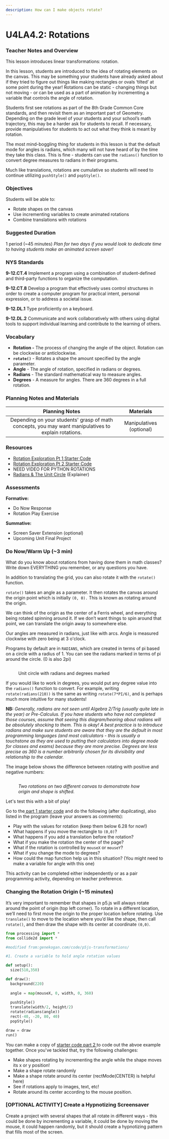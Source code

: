 ```yaml
---
description: How can I make objects rotate?
---
```


# U4LA4.2: Rotations

### Teacher Notes and Overview

This lesson introduces linear transformations: rotation.

In this lesson, students are introduced to the idea of rotating elements on the canvas. This may be something your students have already asked about if they tried to figure out things like making rectangles or ovals ‘tilted’ at some point during the year! Rotations can be static - changing things but not moving - or can be used as a part of animation by incrementing a variable that controls the angle of rotation.

Students first see rotations as part of the 8th Grade Common Core standards, and then revisit them as an important part of Geometry. Depending on the grade level of your students and your school’s math trajectory, this may be a harder ask for students to recall. If necessary, provide manipulatives for students to act out what they think is meant by rotation.

The most mind-boggling thing for students in this lesson is that the default mode for angles is radians, which many will not have heard of by the time they take this class. This is fine - students can use the `radians()` function to convert degree measures to radians in their programs.

Much like translations, rotations are cumulative so students will need to continue utilizing `pushStyle()` and `popStyle()`.

### Objectives

Students will be able to:

* Rotate shapes on the canvas
* Use incrementing variables to create animated rotations
* Combine translations with rotations

### Suggested Duration

1 period (\~45 minutes) _Plan for two days if you would look to dedicate time to having students make an animated screen saver!_

### NYS Standards

**9-12.CT.4** Implement a program using a combination of student-defined and third-party functions to organize the computation.

**9-12.CT.8** Develop a program that effectively uses control structures in order to create a computer program for practical intent, personal expression, or to address a societal issue.

**9-12.DL.1** Type proficiently on a keyboard.

**9-12.DL.2** Communicate and work collaboratively with others using digital tools to support individual learning and contribute to the learning of others.

### Vocabulary

* **Rotation -** The process of changing the angle of the object. Rotation can be clockwise or anticlockwise.&#x20;
* **`rotate()`** - Rotates a shape the amount specified by the angle parameter.&#x20;
* **Angle** - The angle of rotation, specified in radians or degrees.&#x20;
* **Radians** - The standard mathematical way to measure angles.&#x20;
* **Degrees** - A measure for angles. There are 360 degrees in a full rotation.

### Planning Notes and Materials

|                                            Planning Notes                                            |         Materials        |
| :--------------------------------------------------------------------------------------------------: | :----------------------: |
| Depending on your students' grasp of math concepts, you may want manipulatives to explain rotations. | Manipulatives (optional) |

### Resources

* [Rotation Exploration Pt 1 Starter Code](https://trinket.io/python/96cf8321a8)
* [Rotation Exploration Pt 2 Starter Code](https://trinket.io/python/32eb399d75)
* NEED VIDEO FOR PYTHON ROTATIONS
* [Radians & The Unit Circle](https://www.dummies.com/education/math/calculus/pre-calculus-unit-circle/) (Explainer)

### Assessments

**Formative:**

* Do Now Response
* Rotation Play Exercise

**Summative:**

* Screen Saver Extension (optional)
* Upcoming Unit Final Project

### Do Now/Warm Up (\~3 min)

What do you know about rotations from having done them in math classes? Write down EVERYTHING you remember, or any questions you have.

In addition to translating the grid, you can also rotate it with the `rotate()` function.&#x20;

`rotate()` takes an angle as a parameter. It then rotates the canvas around the origin point which is initially `(0, 0).` This is known as rotating around the origin.&#x20;

We can think of the origin as the center of a Ferris wheel, and everything being rotated spinning around it. If we don’t want things to spin around that point, we can translate the origin away to somewhere else.&#x20;

Our angles are measured in radians, just like with arcs. Angle is measured clockwise with zero being at 3 o'clock.&#x20;

Programs by default are in `RADIANS`, which are created in terms of pi based on a circle with a radius of 1. You can see the radians marked in terms of pi around the circle. (0 is also 2pi)

<figure><img src="../.gitbook/assets/image.png" alt=""><figcaption><p>Unit circle with radians and degrees marked</p></figcaption></figure>

If you would like to work in degrees, you would put any degree value into the `radians()` function to convert. For example, writing `rotate(radians(210))` is the same as writing `rotate(7*PI/6)`, and is perhaps much more intuitive for many students!

**NB:** _Generally, radians are not seen until Algebra 2/Trig (usually quite late in the year) or Pre-Calculus. If you have students who have not completed those courses, assume that seeing this diagram/hearing about radians will be absolutely shocking to them. This is okay! A best practice is to introduce radians and make sure students are aware that they are the default in most programming languages (and most calculators - this is usually a touchstone as they are used to putting their calculators into degree mode for classes and exams) because they are more precise. Degrees are less precise as 360 is a number arbitrarily chosen for its divisibility and relationship to the calendar._

The image below shows the difference between rotating with positive and negative numbers:

<figure><img src="../.gitbook/assets/image (3).png" alt=""><figcaption><p><em>Two rotations on two different canvas to demonstrate how origin and shape is shifted.</em></p></figcaption></figure>

Let's test this with a bit of play!

Go to the[ part 1 starter code](https://trinket.io/python/96cf8321a8) and do the following (after dupilcating), also listed in the program (leave your answers as comments):

* Play with the values for rotation (keep them below 6.28 for now!)
* What happens if you move the rectangle to `(0,0)`?&#x20;
* What happens if you add a translation before the rotation?&#x20;
* What if you make the rotation the center of the page?&#x20;
* What if the rotation is controlled by `mouseX` or `mouseY`?&#x20;
* What if you change the mode to degrees?&#x20;
* How could the map function help us in this situation? (You might need to make a variable for angle with this one)

This activity can be completed either independently or as a pair programming activity, depending on teacher preference.

### Changing the Rotation Origin (\~15 minutes)

It’s very important to remember that shapes in p5.js will always rotate around the point of origin (top left corner). To rotate in a different location, we’ll need to first move the origin to the proper location before rotating. Use `translate()` to move to the location where you’d like the shape, then call `rotate()`, and then draw the shape with its center at coordinate `(0,0)`.

```python
from processing import *
from collide2d import *

#modified from:genekogan.com/code/p5js-transformations/

#1. Create a variable to hold angle rotation values

def setup():
  size(510,350)

def draw():
  background(220)
  
  angle = map(mouseX, 0, width, 0, 360)
  
  pushStyle()
  translate(width/2, height/2)
  rotate(radians(angle))
  rect(-40, -20, 80, 40)
  popStyle()

draw = draw
run()
```

You can make a copy of [starter code part 2 ](https://trinket.io/python/32eb399d75)to code out the abvoe example together. Once you've tackled that, try the following challenges:

* Make shapes rotating by incrementing the angle while the shape moves its x or y position!&#x20;
* Make a shape rotate randomly&#x20;
* Make a shape rotate around its center (rectMode(CENTER) is helpful here)&#x20;
* See if rotations apply to images, text, etc!&#x20;
* Rotate around its center according to the mouse position.

### \[OPTIONAL ACTIVITY] Create a Hypnotizing Screensaver

Create a project with several shapes that all rotate in different ways - this could be done by incrementing a variable, it could be done by moving the mouse, it could happen randomly, but it should create a hypnotizing pattern that fills most of the screen.

